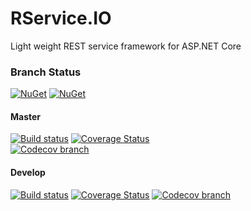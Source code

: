 # RService.IO
Light weight REST service framework for ASP.NET Core

### Branch Status
[![NuGet](https://img.shields.io/nuget/v/RService.IO.svg)](https://www.nuget.org/packages/RService.IO/) [![NuGet](https://img.shields.io/nuget/v/RService.IO.Abstractions.svg)](https://www.nuget.org/packages/RService.IO.Abstractions/)

#### Master
[![Build status](https://ci.appveyor.com/api/projects/status/t65h3ok91ljwm30t/branch/master?svg=true)](https://ci.appveyor.com/project/Stoom/rservice-io/branch/master)
[![Coverage Status](https://coveralls.io/repos/github/Stoom/RService.IO/badge.svg?branch=master)](https://coveralls.io/github/Stoom/RService.IO?branch=master)  
[![Codecov branch](https://img.shields.io/codecov/c/github/Stoom/RService.IO/master.svg)](https://codecov.io/gh/Stoom/RService.IO/branch/master)
#### Develop
[![Build status](https://ci.appveyor.com/api/projects/status/t65h3ok91ljwm30t/branch/develop?svg=true)](https://ci.appveyor.com/project/Stoom/rservice-io/branch/develop)
[![Coverage Status](https://coveralls.io/repos/github/Stoom/RService.IO/badge.svg?branch=develop)](https://coveralls.io/github/Stoom/RService.IO?branch=develop)
[![Codecov branch](https://img.shields.io/codecov/c/github/Stoom/RService.IO/develop.svg)](https://codecov.io/gh/Stoom/RService.IO/branch/develop)
